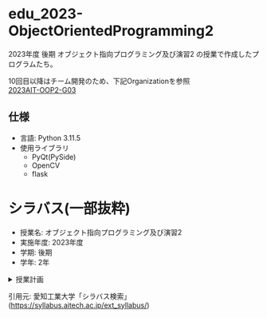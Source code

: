 # edu_2023-ObjectOrientedProgramming2
2023年度 後期 オブジェクト指向プログラミング及び演習2 の授業で作成したプログラムたち。

10回目以降はチーム開発のため、下記Organizationを参照  
[2023AIT-OOP2-G03](https://github.com/2023AIT-OOP2-G03)

## 仕様
- 言語: Python 3.11.5
- 使用ライブラリ
    - PyQt(PySide)
    - OpenCV
    - flask


# シラバス(一部抜粋)
- 授業名: オブジェクト指向プログラミング及び演習2
- 実施年度: 2023年度
- 学期: 後期
- 学年: 2年


<details>
    <summary>授業計画</summary>

1. ガイダンス、開発環境の構築、Pythonプログラミングの基礎を理解する  
    予習：前科目で行ったJava言語について内容を復習しておく(２時間)、復習：講義内で示した演習課題を行う(１時間)
2. Pythonとそのライブラリを使ったプログラミングの基礎を理解する(1)  
    予習：インターネット等で該当部分を調べる(１時間)、復習：講義内で示した演習課題を行い講義内容の理解を深める(２時間)
3. Pythonとそのライブラリを使ったプログラミングの基礎を理解する(2)  
    予習：インターネット等で該当部分を調べる(１時間)、復習：講義内で示した演習課題を行い講義内容の理解を深める(２時間)
4. PythonとPyQt(PySide)モジュールを使ったGUIアプリケーション開発手法を理解する(1)  
    予習：前科目および第３回までの講義内容を復習する・インターネット等で該当部分を調べる(１時間)、復習：講義内で示した演習課題を行い講義内容の理解を深める(２時間)
5. PythonとPyQt(PySide)モジュールを使ったGUIアプリケーション開発手法を理解する(2)  
    予習：インターネット等で該当部分を調べる(１時間)、復習：講義内で示した演習課題を行い講義内容の理解を深める(２時間)
6. PythonとOpenCVライブラリを使った画像処理アプリケーション開発手法を理解する(1)  
    予習：インターネット等で該当部分を調べる(１時間)、復習：講義内で示した演習課題を行い講義内容の理解を深める(２時間)
7. PythonとOpenCVライブラリを使った画像処理アプリケーション開発手法を理解する(2)  
    予習：インターネット等で該当部分を調べる(１時間)、復習：講義内で示した演習課題を行い講義内容の理解を深める(２時間)
8. Pythonのflaskパッケージを利用したWebアプリケーションついて理解する(1)  
    予習：インターネット等で該当部分を調べる(１時間)、復習：講義内で示した演習課題を行い講義内容の理解を深める(２時間)
9. Pythonのflaskパッケージを利用したWebアプリケーションついて理解する(2)  
    予習：インターネット等で該当部分を調べる(１時間)、復習：講義内で示した演習課題を行い講義内容の理解を深める(２時間)
10. GitやGitHubでの複数人でのプログラミング手法について理解する  
    予習：インターネット等で該当部分を調べる(１時間)、復習：講義内で示した演習課題を行い講義内容の理解を深める(２時間)
11. GitHubを使ったオブジェクト指向プログラの分散開発について理解する  
    予習：インターネット等で該当部分を調べる(１時間)、復習：講義内で示した演習課題を行い講義内容の理解を深める(２時間)
12. 自由課題（１）：自由課題としてグループ毎にGUIアプリケーションの構想及びプログラム設計を行い、機能概要等を資料にまとめる  
    予習：既存のWebアプリケーションなどを調べ機能やデザインを整理しておく(１時間)、復習：仕様およびプログラムの見直しと修正を行う(２時間)
13. 自由課題（２）：自由課題としてグループ毎に仕様に従ってシステムの実装を行う  
    予習：これまで用いたライブラリの使用方法やそれらの仕組み等を確認しておく(１時間)、復習：仕様およびプログラムの見直しと修正を行う(2時間)
14. 自由課題（３）：自由課題としてグループ毎にアプリケーション仕様の発表とデモンストレーションの準備を行う  
    予習：細かな不具合をできる限り発見しておく (１時間)、復習：発表資料およびデモンストレーションを完成させる(2時間)
15. 自由課題の発表（４）：グループ毎にアプリケーションの仕様と使い方を発表する  
    予習：アプリケーションのデモができるように完成させておく(2時間)、復習：アプリケーション仕様書を完成させグループごとに提出する
</details>


引用元: 愛知工業大学「シラバス検索」(https://syllabus.aitech.ac.jp/ext_syllabus/)
